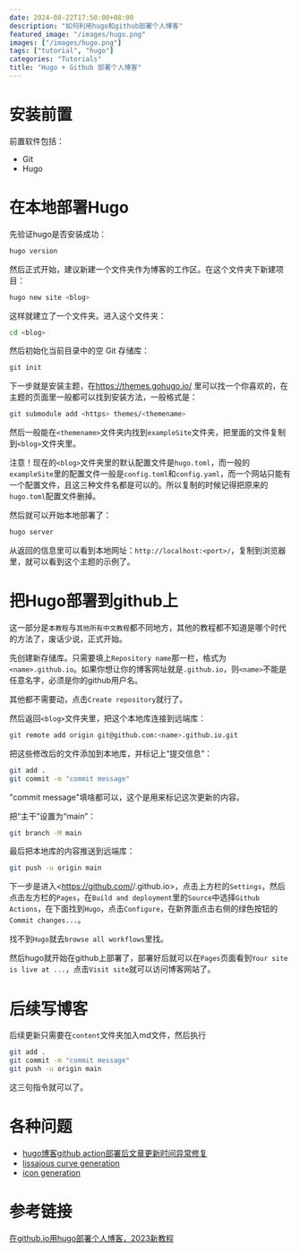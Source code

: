 ```yaml
---
date: 2024-08-22T17:50:00+08:00
description: "如何利用hugo和github部署个人博客"
featured_image: "/images/hugo.png"
images: ["/images/hugo.png"]
tags: ["tutorial", "hugo"]
categories: "Tutorials"
title: "Hugo + Github 部署个人博客"
---
```


# 安装前置

前置软件包括：

- Git
- Hugo

# 在本地部署Hugo

先验证hugo是否安装成功：

```bash
hugo version
```

然后正式开始，建议新建一个文件夹作为博客的工作区。在这个文件夹下新建项目：

```bash
hugo new site <blog>
```

这样就建立了一个文件夹。进入这个文件夹：

```bash
cd <blog>
```

然后初始化当前目录中的空 Git 存储库：

```bash
git init
```

下一步就是安装主题，在<https://themes.gohugo.io/> 里可以找一个你喜欢的，在主题的页面里一般都可以找到安装方法，一般格式是：

```bash
git submodule add <https> themes/<themename>
```

然后一般能在`<themename>`文件夹内找到`exampleSite`文件夹，把里面的文件复制到`<blog>`文件夹里。

注意！现在的`<blog>`文件夹里的默认配置文件是`hugo.toml`，而一般的`exampleSite`里的配置文件一般是`config.toml`和`config.yaml`，而一个网站只能有一个配置文件，且这三种文件名都是可以的。所以复制的时候记得把原来的`hugo.toml`配置文件删掉。

然后就可以开始本地部署了：

```bash
hugo server
```

从返回的信息里可以看到本地网址：`http://localhost:<port>/`，复制到浏览器里，就可以看到这个主题的示例了。

# 把Hugo部署到github上

这一部分是`本教程`与`其他所有中文教程`都不同地方，其他的教程都不知道是哪个时代的方法了，废话少说，正式开始。

先创建新存储库。只需要填上`Repository name`那一栏，格式为`<name>.github.io`。如果你想让你的博客网址就是`.github.io`，则`<name>`不能是任意名字，必须是你的github用户名。

其他都不需要动，点击`Create repository`就行了。

然后返回`<blog>`文件夹里，把这个本地库连接到远端库：

```bash
git remote add origin git@github.com:<name>.github.io.git
```

把这些修改后的文件添加到本地库，并标记上“提交信息”：

```bash
git add .
git commit -m "commit message"
```

"commit message"填啥都可以，这个是用来标记这次更新的内容。

把“主干”设置为“main”：

```bash
git branch -M main
```

最后把本地库的内容推送到远端库：

```bash
git push -u origin main
```

下一步是进入<https://github.com/<name>/<name>.github.io>，点击上方栏的`Settings`，然后点击左方栏的`Pages`，在`Build and deployment`里的`Source`中选择`Github Actions`，在下面找到`Hugo`，点击`Configure`，在新界面点击右侧的绿色按钮的`Commit changes...`。

找不到`Hugo`就去`browse all workflows`里找。

然后hugo就开始在github上部署了，部署好后就可以在`Pages`页面看到`Your site is live at ...`，点击`Visit site`就可以访问博客网站了。

# 后续写博客

后续更新只需要在`content`文件夹加入md文件，然后执行

```bash
git add .
git commit -m "commit message"
git push -u origin main
```

这三句指令就可以了。

# 各种问题
- [hugo博客github action部署后文章更新时间异常修复](https://cloud.tencent.com/developer/article/2298026)
- [lissajous curve generation](https://www.desmos.com/calculator/tti5dasmc4?lang=zh-CN)
- [icon generation](https://www.bitbug.net/index)

# 参考链接 
[在github.io用hugo部署个人博客，2023新教程](https://zhuanlan.zhihu.com/p/649542248)
